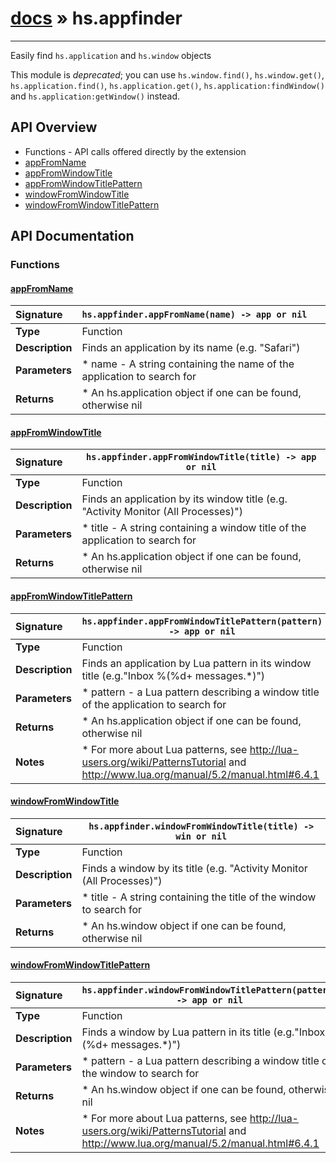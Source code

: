 # [docs](index.md) » hs.appfinder
---

Easily find ```hs.application``` and ```hs.window``` objects

This module is *deprecated*; you can use `hs.window.find()`, `hs.window.get()`, `hs.application.find()`,
`hs.application.get()`, `hs.application:findWindow()` and `hs.application:getWindow()` instead.

## API Overview
* Functions - API calls offered directly by the extension
 * [appFromName](#appfromname)
 * [appFromWindowTitle](#appfromwindowtitle)
 * [appFromWindowTitlePattern](#appfromwindowtitlepattern)
 * [windowFromWindowTitle](#windowfromwindowtitle)
 * [windowFromWindowTitlePattern](#windowfromwindowtitlepattern)

## API Documentation

### Functions

#### [appFromName](#appfromname)
| <span style="float: left;">**Signature**</span> | <span style="float: left;">`hs.appfinder.appFromName(name) -> app or nil` </span>                                                          |
| -----------------------------------------------------|---------------------------------------------------------------------------------------------------------|
| **Type**                                             | Function                                                                                         |
| **Description**                                      | Finds an application by its name (e.g. "Safari")                                                                                         |
| **Parameters**                                       |  * name - A string containing the name of the application to search for                                       |
| **Returns**                                          |  * An hs.application object if one can be found, otherwise nil                                                |

#### [appFromWindowTitle](#appfromwindowtitle)
| <span style="float: left;">**Signature**</span> | <span style="float: left;">`hs.appfinder.appFromWindowTitle(title) -> app or nil` </span>                                                          |
| -----------------------------------------------------|---------------------------------------------------------------------------------------------------------|
| **Type**                                             | Function                                                                                         |
| **Description**                                      | Finds an application by its window title (e.g. "Activity Monitor (All Processes)")                                                                                         |
| **Parameters**                                       |  * title - A string containing a window title of the application to search for                                       |
| **Returns**                                          |  * An hs.application object if one can be found, otherwise nil                                                |

#### [appFromWindowTitlePattern](#appfromwindowtitlepattern)
| <span style="float: left;">**Signature**</span> | <span style="float: left;">`hs.appfinder.appFromWindowTitlePattern(pattern) -> app or nil` </span>                                                          |
| -----------------------------------------------------|---------------------------------------------------------------------------------------------------------|
| **Type**                                             | Function                                                                                         |
| **Description**                                      | Finds an application by Lua pattern in its window title (e.g."Inbox %(%d+ messages.*)")                                                                                         |
| **Parameters**                                       |  * pattern - a Lua pattern describing a window title of the application to search for                                       |
| **Returns**                                          |  * An hs.application object if one can be found, otherwise nil                                                |
| **Notes**                                            |  * For more about Lua patterns, see http://lua-users.org/wiki/PatternsTutorial and http://www.lua.org/manual/5.2/manual.html#6.4.1                                                      |

#### [windowFromWindowTitle](#windowfromwindowtitle)
| <span style="float: left;">**Signature**</span> | <span style="float: left;">`hs.appfinder.windowFromWindowTitle(title) -> win or nil` </span>                                                          |
| -----------------------------------------------------|---------------------------------------------------------------------------------------------------------|
| **Type**                                             | Function                                                                                         |
| **Description**                                      | Finds a window by its title (e.g. "Activity Monitor (All Processes)")                                                                                         |
| **Parameters**                                       |  * title - A string containing the title of the window to search for                                       |
| **Returns**                                          |  * An hs.window object if one can be found, otherwise nil                                                |

#### [windowFromWindowTitlePattern](#windowfromwindowtitlepattern)
| <span style="float: left;">**Signature**</span> | <span style="float: left;">`hs.appfinder.windowFromWindowTitlePattern(pattern) -> app or nil` </span>                                                          |
| -----------------------------------------------------|---------------------------------------------------------------------------------------------------------|
| **Type**                                             | Function                                                                                         |
| **Description**                                      | Finds a window by Lua pattern in its title (e.g."Inbox %(%d+ messages.*)")                                                                                         |
| **Parameters**                                       |  * pattern - a Lua pattern describing a window title of the window to search for                                       |
| **Returns**                                          |  * An hs.window object if one can be found, otherwise nil                                                |
| **Notes**                                            |  * For more about Lua patterns, see http://lua-users.org/wiki/PatternsTutorial and http://www.lua.org/manual/5.2/manual.html#6.4.1                                                      |

